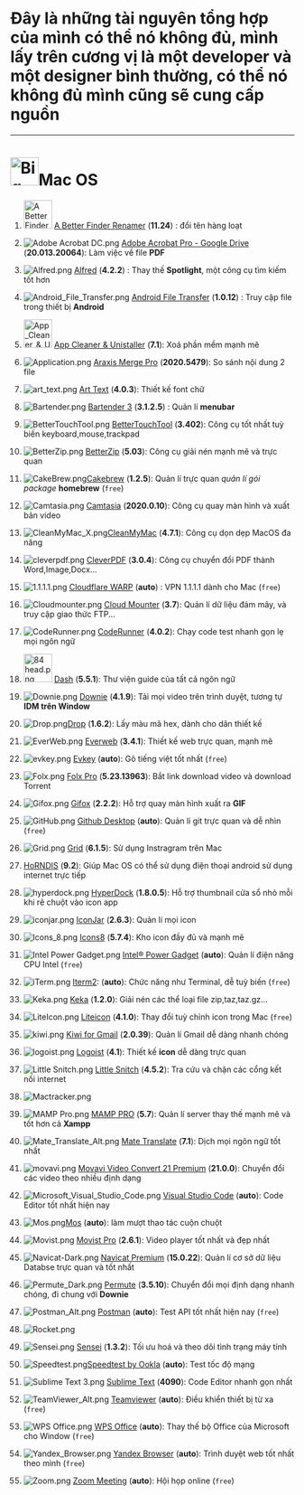 # Đây là những tài nguyên tổng hợp của mình có thể nó không đủ, mình lấy trên cương vị là một developer và một designer bình thường, có thể nó không đủ mình cũng sẽ cung cấp nguồn

---

# <img src="https://raw.githubusercontent.com/Zenfection/Image/master/2020/11/25-19-33-36-Big_Sur.png" title="" alt="Big_Sur.png" width="50">Mac OS

1. <img src="https://raw.githubusercontent.com/Zenfection/Image/master/2020/11/25-19-34-05-A%20Better%20Finder%20Renamer.png" title="" alt="A Better Finder Renamer.png" width="50"> [A Better Finder Renamer](https://drive.google.com/drive/folders/1chKH_0EgaW9DcXn4CFPbkEk7XEL7AUUD?usp=sharing) (**11.24**) : đổi tên hàng loạt 
2. ![Adobe Acrobat DC.png](https://raw.githubusercontent.com/Zenfection/Image/master/2020/11/25-19-36-00-Adobe%20Acrobat%20DC.png) [Adobe Acrobat Pro - Google Drive](https://drive.google.com/drive/folders/1K9MGzQsucyd9U0_mpbHY6VCMpADbH02W?usp=sharing) (**20.013.20064**):  Làm việc về file **PDF**
3. ![Alfred.png](https://raw.githubusercontent.com/Zenfection/Image/master/2020/11/25-19-36-10-Alfred.png) [Alfred](https://drive.google.com/drive/folders/1sUZxhGb2tCF09FKE7BoZYyiLpoMvQIic?usp=sharing) (**4.2.2**) : Thay thế **Spotlight**, một công cụ tìm kiếm tốt hơn
4. ![Android_File_Transfer.png](https://raw.githubusercontent.com/Zenfection/Image/master/2020/11/25-19-36-20-Android_File_Transfer.png)  [Android File Transfer](https://www.android.com/filetransfer/) (**1.0.12**) : Truy cập file trong thiết bị **Android**
5. <img title="" src="https://raw.githubusercontent.com/Zenfection/Image/master/2020/11/25-19-36-42-App_Cleaner_%26_Uninstaller.png" alt="App_Cleaner_&_Uninstaller.png" width="50"> [App Cleaner &amp; Unistaller](https://drive.google.com/drive/folders/1gkulydy-bE58WCSgAz09GmAlD9o1N-M-?usp=sharing) (**7.1**): Xoá phần mềm mạnh mẽ 
6. ![Application.png](https://raw.githubusercontent.com/Zenfection/Image/master/2020/11/25-19-49-42-Application.png) [Araxis Merge Pro](https://drive.google.com/drive/folders/19X5VpDYF_8fAEXjoaz2gYdP30UMUjj54?usp=sharing) (**2020.5479**): So sánh nội dung 2 file
7. ![art_text.png](https://raw.githubusercontent.com/Zenfection/Image/master/2020/11/25-19-52-06-art_text.png) [Art Text](https://drive.google.com/drive/folders/1njbD3SComBB1D8bZpK-qOd-PU52dwCjU?usp=sharing) (**4.0.3**): Thiết kế font chữ
8. ![Bartender.png](https://raw.githubusercontent.com/Zenfection/Image/master/2020/11/25-19-37-08-Bartender.png) [Bartender 3](https://drive.google.com/drive/folders/1qvy1Loo6_Gh2CyD1Zms9N0rMPf8QpeOa?usp=sharing) (**3.1.2.5**) : Quản lí  **menubar**
9. ![BetterTouchTool.png](https://raw.githubusercontent.com/Zenfection/Image/master/2020/11/25-19-37-15-BetterTouchTool.png) [BetterTouchTool](https://drive.google.com/drive/folders/18czEN9Mv0Xg74qyJv7JoM_cUYj3UtiK0?usp=sharing) (**3.402**): Công cụ tốt nhất tuỳ biến keyboard,mouse,trackpad
10. ![BetterZip.png](https://raw.githubusercontent.com/Zenfection/Image/master/2020/11/25-19-37-22-BetterZip.png)  [BetterZip](https://drive.google.com/drive/folders/1XQuYA4CfPuo8RIk-TXP1gXwCbEadA8ru?usp=sharing) (**5.03**): Công cụ giải nén mạnh mẽ và trực quan
11. ![CakeBrew.png](https://raw.githubusercontent.com/Zenfection/Image/master/2020/11/25-20-16-39-CakeBrew.png)[Cakebrew](https://www.cakebrew.com/) (**1.2.5**): Quản lí trực quan *quản lí gói package* **homebrew** (`free`)
12. ![Camtasia.png](https://raw.githubusercontent.com/Zenfection/Image/master/2020/11/25-19-37-29-Camtasia.png) [Camtasia](https://drive.google.com/drive/folders/1RVtAQI9YIXAuHyH7oKIsulKVUYav2WHq?usp=sharing) (**2020.0.10**): Công cụ quay màn hình và xuất bản video
13. ![CleanMyMac_X.png](https://raw.githubusercontent.com/Zenfection/Image/master/2020/11/25-19-37-39-CleanMyMac_X.png)[CleanMyMac](https://drive.google.com/drive/folders/1rNoEj4TCpnG4JkD1h971uMIm_CgE2OKL?usp=sharing) (**4.7.1**): Công cụ dọn dẹp MacOS đa năng
14. ![cleverpdf.png](https://raw.githubusercontent.com/Zenfection/Image/master/2020/11/25-19-58-55-cleverpdf.png) [CleverPDF](https://drive.google.com/drive/folders/18Um44Sw6wnIHVy5RTA9Qr3QnfAWMvNYN?usp=sharing) (**3.0.4**): Công cụ chuyển đổi PDF thành Word,Image,Docx...
15. ![1.1.1.1.png](https://raw.githubusercontent.com/Zenfection/Image/master/2020/11/25-20-19-46-1.1.1.1.png) [Cloudflare WARP](https://1.1.1.1/download) (**auto**) : VPN 1.1.1.1 dành cho Mac (`free`)
16. ![Cloudmounter.png](https://raw.githubusercontent.com/Zenfection/Image/master/2020/11/25-20-22-27-Cloudmounter.png) [Cloud Mounter](https://drive.google.com/drive/folders/1qQV0L-qtZxCt9Js-ldUeBTJSs47xKN1u?usp=sharing) (**3.7**): Quản lí dữ liệu đám mây, và truy cập giao thức FTP... 
17. ![CodeRunner.png](https://raw.githubusercontent.com/Zenfection/Image/master/2020/11/25-20-27-41-CodeRunner.png) [CodeRunner](https://drive.google.com/drive/folders/12Vt635p0zhAh23K7wOS1gcLRGAdijbno?usp=sharing) (**4.0.2**): Chạy code test nhanh gọn lẹ mọi ngôn ngữ
18. <img src="https://raw.githubusercontent.com/Zenfection/Image/master/2020/11/25-20-25-34-84%20head.png" title="" alt="84 head.png" width="50"> [Dash](https://drive.google.com/drive/folders/1wfTM3V0LHOdU4CqaU-Qe3gmNDq4qxrLp?usp=sharing) (**5.5.1**): Thư viện guide của tất cả ngôn ngữ
19. ![Downie.png](https://raw.githubusercontent.com/Zenfection/Image/master/2020/11/25-19-38-50-Downie.png) [Downie](https://drive.google.com/drive/folders/1bEC8hbgY-RoP1sYCCiNMck0BAECPqO9d?usp=sharing) (**4.1.9**): Tải mọi video trên trình duyệt, tương tự **IDM trên Window**
20. ![Drop.png](https://raw.githubusercontent.com/Zenfection/Image/master/2020/11/25-20-32-56-Drop.png)[Drop](https://drive.google.com/drive/folders/19q5nmJIADqfOO4NJEEzQmDyWgWfnM3Kj?usp=sharing) (**1.6.2**): Lấy màu mã hex, dành cho dân thiết kế
21. ![EverWeb.png](https://raw.githubusercontent.com/Zenfection/Image/master/2020/11/25-19-39-09-EverWeb.png) [Everweb](https://drive.google.com/drive/folders/1gxJLPllnrw4Wpkg3eXTWb1AXNryyzQc6?usp=sharing) (**3.4.1**): Thiết kế web trực quan, mạnh mẽ
22. ![evkey.png](https://raw.githubusercontent.com/Zenfection/Image/master/2020/11/25-20-40-06-evkey.png) [Evkey](https://evkeyvn.com/) (**auto**): Gõ tiếng việt tốt nhất (`free`)
23. ![Folx.png](https://raw.githubusercontent.com/Zenfection/Image/master/2020/11/25-20-43-34-Folx.png) [Folx Pro](https://drive.google.com/drive/folders/1j1atHpqK7DB86UUKGJu1-VkDvL5BxoSw?usp=sharing) (**5.23.13963**): Bắt link download video và download Torrent
24. ![Gifox.png](https://raw.githubusercontent.com/Zenfection/Image/master/2020/11/25-19-39-41-Gifox.png) [Gifox](https://drive.google.com/drive/folders/1rJFbwDizOXYU5gTwPV2OwaoWB2K-WaS6?usp=sharing) (**2.2.2**): Hỗ trợ quay màn hình xuất ra **GIF**
25. ![GitHub.png](https://raw.githubusercontent.com/Zenfection/Image/master/2020/11/25-19-40-03-GitHub.png) [Github Desktop](https://desktop.github.com/) (**auto**): Quản lí git trực quan và dễ nhìn (`free`)
26. ![Grid.png](https://raw.githubusercontent.com/Zenfection/Image/master/2020/11/25-20-46-48-Grid.png) [Grid](https://drive.google.com/drive/folders/11uQ7btUqfUTjVg_UN4pL46DbXle_LtuM?usp=sharing) (**6.1.5**): Sử dụng Instragram trên Mac 
27. [HoRNDIS](https://drive.google.com/drive/folders/1FUnIrrc_F7sJei3JorKor9JcrVyZrqGh?usp=sharing) (**9.2**): Giúp Mac OS có thể sử dụng điện thoại android sử dụng internet trực tiếp
28. ![hyperdock.png](https://raw.githubusercontent.com/Zenfection/Image/master/2020/11/25-20-53-44-hyperdock.png) [HyperDock](https://drive.google.com/drive/folders/1fTEvJgvBWP_S1qJD171exlnNYLJoDmaz?usp=sharing) (**1.8.0.5**): Hỗ trợ thumbnail cửa sổ nhỏ mỗi khi rê chuột vào icon app
29. ![iconjar.png](https://raw.githubusercontent.com/Zenfection/Image/master/2020/11/25-19-40-10-iconjar.png) [IconJar](https://drive.google.com/drive/folders/1hce3GZZ8RySDmmztR5wAoE59nj0Nqo3W?usp=sharing) (**2.6.3**): Quản lí mọi icon
30. ![Icons_8.png](https://raw.githubusercontent.com/Zenfection/Image/master/2020/11/25-20-55-35-Icons_8.png) [Icons8](https://drive.google.com/drive/folders/1JdB5oP0VtnTETmb56ok5cPnPjCncRhWK?usp=sharing) (**5.7.4**): Kho icon đầy đủ và mạnh mẽ
31. ![Intel Power Gadget.png](https://raw.githubusercontent.com/Zenfection/Image/master/2020/11/25-20-55-55-Intel%20Power%20Gadget.png)  [Intel® Power Gadget](https://software.intel.com/content/www/us/en/develop/articles/intel-power-gadget.html) (**auto**): Quản lí điện năng CPU Intel (`free`)
32. ![iTerm.png](https://raw.githubusercontent.com/Zenfection/Image/master/2020/11/25-20-57-04-iTerm.png) [Iterm2](https://iterm2.com/): (**auto**): Chức năng như Terminal, dễ tuỳ biến (`free`)
33. ![Keka.png](https://raw.githubusercontent.com/Zenfection/Image/master/2020/11/25-20-57-25-Keka.png) [Keka](https://drive.google.com/drive/folders/1hbfQNxNpUUZaXTvR95gBI9aqXpaHSHxM?usp=sharing) (**1.2.0**): Giải nén các thể loại file zip,taz,taz.gz... 
34. ![LiteIcon.png](https://raw.githubusercontent.com/Zenfection/Image/master/2020/11/25-20-57-31-LiteIcon.png) [Liteicon](https://freemacsoft.net/liteicon/)  (**4.1.0**): Thay đổi tuỳ chỉnh icon trong Mac (`free`)
35. ![kiwi.png](https://raw.githubusercontent.com/Zenfection/Image/master/2020/11/26-12-53-13-kiwi.png) [Kiwi for Gmail](https://drive.google.com/drive/folders/1TvN3kD16XOUEnbsFo77iJQ4kqM4Rw3Ol?usp=sharing) (**2.0.39**): Quản lí Gmail dễ dàng nhanh chóng
36. ![logoist.png](https://raw.githubusercontent.com/Zenfection/Image/master/2020/11/26-12-53-19-logoist.png) [Logoist](https://drive.google.com/drive/folders/1OjCDAFbtHlYVwmmhdighkW_XDZT7PNlp?usp=sharing) (**4.1**): Thiết kế **icon** dễ dàng trực quan
37. ![Little Snitch.png](https://raw.githubusercontent.com/Zenfection/Image/master/2020/11/25-20-57-51-Little%20Snitch.png)  [Little Snitch](https://drive.google.com/drive/folders/1VMvBet9LPBcUxW7x24BzNZDzzvuiVBg6?usp=sharing) (**4.5.2**): Tra cứu và chặn các cổng kết nối internet
38. ![Mactracker.png](https://raw.githubusercontent.com/Zenfection/Image/master/2020/11/25-20-58-13-Mactracker.png) 
39. ![MAMP Pro.png](https://raw.githubusercontent.com/Zenfection/Image/master/2020/11/25-20-58-35-MAMP%20Pro.png) [MAMP PRO](https://drive.google.com/drive/folders/1JUlTIzebQUQPNnzAKcIBONW13h0mMyG6?usp=sharing) (**5.7**): Quản lí server thay thế mạnh mẽ và tốt hơn cả **Xampp**
40. ![Mate_Translate_Alt.png](https://raw.githubusercontent.com/Zenfection/Image/master/2020/11/25-21-00-12-Mate_Translate_Alt.png) [Mate Translate](https://drive.google.com/drive/folders/1iGnqpEYbW03TH0rT4cn_mnqBLHRakWx1?usp=sharing) (**7.1**): Dịch mọi ngôn ngữ tốt nhất
41. ![movavi.png](https://raw.githubusercontent.com/Zenfection/Image/master/2020/11/26-13-06-28-movavi.png) [Movavi Video Convert 21 Premium](https://drive.google.com/drive/folders/1hpzO0LgvmqTpwXc-E45YaRXtlP2MFo7r?usp=sharing) (**21.0.0**): Chuyển đổi các video theo nhiều định dạng
    
    
42. ![Microsoft_Visual_Studio_Code.png](https://raw.githubusercontent.com/Zenfection/Image/master/2020/11/25-21-00-27-Microsoft_Visual_Studio_Code.png) [Visual Studio Code](https://code.visualstudio.com/) (**auto**): Code Editor tốt nhất hiện nay
43. ![Mos.png](https://raw.githubusercontent.com/Zenfection/Image/master/2020/11/25-21-00-31-Mos.png)[Mos](https://github.com/Caldis/Mos/releases) (**auto**): làm mượt thao tác cuộn chuột
44. ![Movist.png](https://raw.githubusercontent.com/Zenfection/Image/master/2020/11/25-21-00-34-Movist.png) [Movist Pro](https://drive.google.com/drive/folders/1bQGtPKZ99XNPqg4iVg5l_I3q9hkyiYsT?usp=sharing) (**2.6.1**): Video player tốt nhất và đẹp nhất
45. ![Navicat-Dark.png](https://raw.githubusercontent.com/Zenfection/Image/master/2020/11/25-21-00-40-Navicat-Dark.png) [Navicat Premium](https://drive.google.com/drive/folders/1Ufy94oPK5EOs23bQLWyyQU8Z8T-s7H0s?usp=sharing) (**15.0.22**): Quản lí cơ sở dữ liệu Databse trực quan và tốt nhất
46. ![Permute_Dark.png](https://raw.githubusercontent.com/Zenfection/Image/master/2020/11/25-21-00-46-Permute_Dark.png) [Permute](https://drive.google.com/drive/folders/1msmoOK76oUH6LWQKCNFCnmbOv_FmNiHt?usp=sharing) (**3.5.10**): Chuyển đổi mọi định dạng nhanh chóng, đi chung với **Downie**
47. ![Postman_Alt.png](https://raw.githubusercontent.com/Zenfection/Image/master/2020/11/25-21-00-57-Postman_Alt.png) [Postman](https://www.postman.com/) (**auto**): Test API tốt nhất hiện nay (`free`) 
48. ![Rocket.png](https://raw.githubusercontent.com/Zenfection/Image/master/2020/11/25-21-00-59-Rocket.png)
49. ![Sensei.png](https://raw.githubusercontent.com/Zenfection/Image/master/2020/11/25-21-01-02-Sensei.png) [Sensei](https://drive.google.com/drive/folders/140vl2PDH5kk9HIZaj6j-G4zplp56JH8u?usp=sharing) (**1.3.2**): Tối ưu hoá và theo dõi tình trạng máy tính
50. ![Speedtest.png](https://raw.githubusercontent.com/Zenfection/Image/master/2020/11/25-21-01-07-Speedtest.png)[‎Speedtest by Ookla](https://apps.apple.com/vn/app/speedtest-by-ookla/id1153157709?l=vi&mt=12) (**auto**): Test tốc độ mạng
51. ![Sublime Text 3.png](https://raw.githubusercontent.com/Zenfection/Image/master/2020/11/25-21-01-12-Sublime%20Text%203.png) [Sublime Text](https://drive.google.com/drive/folders/13ffhBB0tho5-slLFMdypJ2UG-qlwV1f3?usp=sharing) (**4090**): Code Editor nhanh gọn nhất
52. ![TeamViewer_Alt.png](https://raw.githubusercontent.com/Zenfection/Image/master/2020/11/25-21-01-15-TeamViewer_Alt.png) [Teamviewer](https://www.teamviewer.com/vi/) (**auto**): Điều khiển thiết bị từ xa (`free`)
53. ![WPS Office.png](https://raw.githubusercontent.com/Zenfection/Image/master/2020/11/25-21-01-18-WPS%20Office.png) [WPS Office](https://apps.apple.com/vn/app/wps-office-pdf-docs-table/id1468073139?l=vi&mt=12) (**auto**): Thay thế bộ Office của Microsoft cho Window (`free`)
54. ![Yandex_Browser.png](https://raw.githubusercontent.com/Zenfection/Image/master/2020/11/25-21-01-21-Yandex_Browser.png) [Yandex Browser](https://browser.yandex.com/) (**auto**): Trình duyệt web tốt nhất theo mình (`free`)
55. ![Zoom.png](https://raw.githubusercontent.com/Zenfection/Image/master/2020/11/25-21-01-24-Zoom.png) [Zoom Meeting](https://zoom.us/) (**auto**): Hội họp online (`free`)